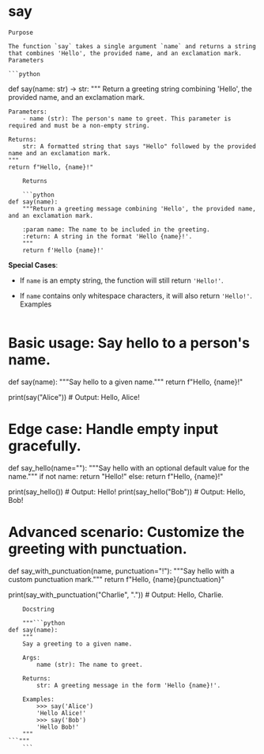 # say

    Purpose

    The function `say` takes a single argument `name` and returns a string that combines 'Hello', the provided name, and an exclamation mark.
    Parameters

    ```python
def say(name: str) -> str:
    """
    Return a greeting string combining 'Hello', the provided name, and an exclamation mark.

    Parameters:
        - name (str): The person's name to greet. This parameter is required and must be a non-empty string.

    Returns:
        str: A formatted string that says "Hello" followed by the provided name and an exclamation mark.
    """
    return f"Hello, {name}!"
```
    Returns

    ```python
def say(name):
    """Return a greeting message combining 'Hello', the provided name, and an exclamation mark.

    :param name: The name to be included in the greeting.
    :return: A string in the format 'Hello {name}!'.
    """
    return f'Hello {name}!'
```

**Special Cases**:
- If `name` is an empty string, the function will still return `'Hello!'`.
- If `name` contains only whitespace characters, it will also return `'Hello!'`.
    Examples

    ```python
# Basic usage: Say hello to a person's name.
def say(name):
    """Say hello to a given name."""
    return f"Hello, {name}!"

print(say("Alice"))  # Output: Hello, Alice!

# Edge case: Handle empty input gracefully.
def say_hello(name=""):
    """Say hello with an optional default value for the name."""
    if not name:
        return "Hello!"
    else:
        return f"Hello, {name}!"

print(say_hello())  # Output: Hello!
print(say_hello("Bob"))  # Output: Hello, Bob!

# Advanced scenario: Customize the greeting with punctuation.
def say_with_punctuation(name, punctuation="!"):
    """Say hello with a custom punctuation mark."""
    return f"Hello, {name}{punctuation}"

print(say_with_punctuation("Charlie", "."))  # Output: Hello, Charlie.
```
    Docstring

    """```python
def say(name):
    """
    Say a greeting to a given name.

    Args:
        name (str): The name to greet.

    Returns:
        str: A greeting message in the form 'Hello {name}!'.

    Examples:
        >>> say('Alice')
        'Hello Alice!'
        >>> say('Bob')
        'Hello Bob!'
    """
```"""
    ```